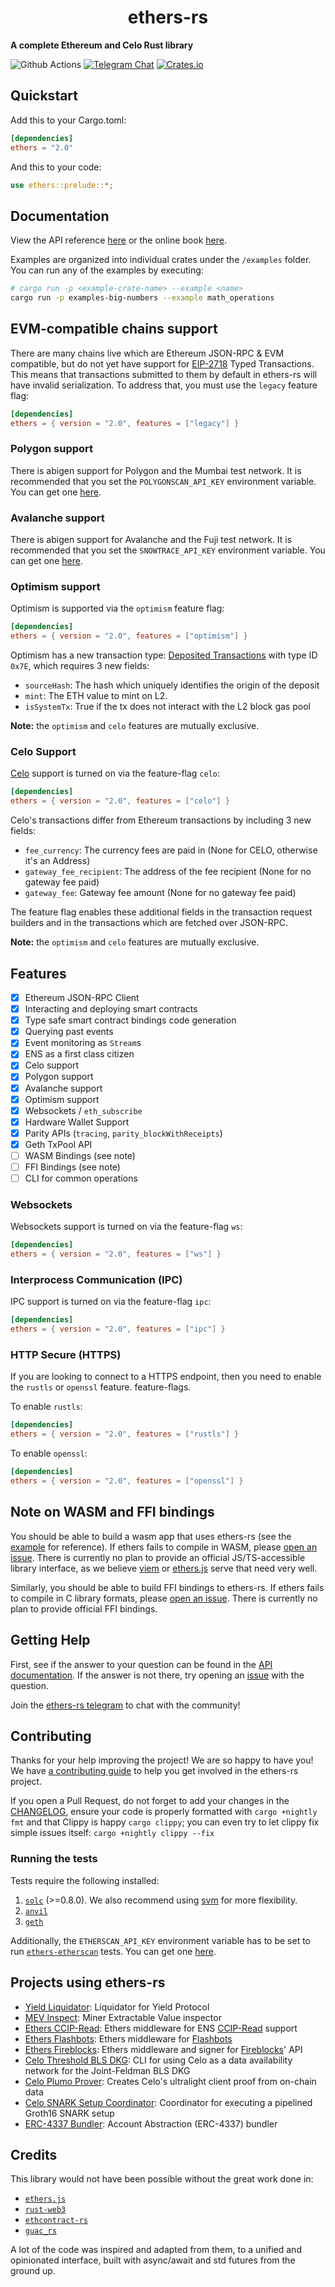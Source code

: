 # <h1 align="center"> ethers-rs </h1>

**A complete Ethereum and Celo Rust library**

![Github Actions](https://github.com/gakonst/ethers-rs/workflows/Tests/badge.svg)
[![Telegram Chat](https://img.shields.io/endpoint?color=neon&style=flat-square&url=https%3A%2F%2Ftg.sumanjay.workers.dev%2Fethers_rs)](https://t.me/ethers_rs)
[![Crates.io][crates-badge]][crates-url]

[crates-badge]: https://img.shields.io/crates/v/ethers.svg
[crates-url]: https://crates.io/crates/ethers

## Quickstart

Add this to your Cargo.toml:

```toml
[dependencies]
ethers = "2.0"
```

And this to your code:

```rust
use ethers::prelude::*;
```

## Documentation

View the API reference [here](https://docs.rs/ethers) or the online book [here](https://gakonst.com/ethers-rs).

Examples are organized into individual crates under the `/examples` folder.
You can run any of the examples by executing:

```bash
# cargo run -p <example-crate-name> --example <name>
cargo run -p examples-big-numbers --example math_operations
```

## EVM-compatible chains support

There are many chains live which are Ethereum JSON-RPC & EVM compatible, but do not yet have
support for [EIP-2718](https://eips.ethereum.org/EIPS/eip-2718) Typed Transactions. This means
that transactions submitted to them by default in ethers-rs will have invalid serialization. To
address that, you must use the `legacy` feature flag:

```toml
[dependencies]
ethers = { version = "2.0", features = ["legacy"] }
```

### Polygon support

There is abigen support for Polygon and the Mumbai test network. It is recommended that you set the `POLYGONSCAN_API_KEY` environment variable.
You can get one [here](https://polygonscan.io/apis).

### Avalanche support

There is abigen support for Avalanche and the Fuji test network. It is recommended that you set the `SNOWTRACE_API_KEY` environment variable.
You can get one [here](https://snowtrace.io/apis).

### Optimism support

Optimism is supported via the `optimism` feature flag:

```toml
[dependencies]
ethers = { version = "2.0", features = ["optimism"] }
```

Optimism has a new transaction type: [Deposited Transactions](https://github.com/ethereum-optimism/optimism/blob/develop/specs/deposits.md#the-deposited-transaction-type)
with type ID `0x7E`, which requires 3 new fields:

-   `sourceHash`: The hash which uniquely identifies the origin of the deposit
-   `mint`: The ETH value to mint on L2.
-   `isSystemTx`: True if the tx does not interact with the L2 block gas pool

**Note:** the `optimism` and `celo` features are mutually exclusive.

### Celo Support

[Celo](https://celo.org) support is turned on via the feature-flag `celo`:

```toml
[dependencies]
ethers = { version = "2.0", features = ["celo"] }
```

Celo's transactions differ from Ethereum transactions by including 3 new fields:

-   `fee_currency`: The currency fees are paid in (None for CELO, otherwise it's an Address)
-   `gateway_fee_recipient`: The address of the fee recipient (None for no gateway fee paid)
-   `gateway_fee`: Gateway fee amount (None for no gateway fee paid)

The feature flag enables these additional fields in the transaction request builders and
in the transactions which are fetched over JSON-RPC.

**Note:** the `optimism` and `celo` features are mutually exclusive.

## Features

-   [x] Ethereum JSON-RPC Client
-   [x] Interacting and deploying smart contracts
-   [x] Type safe smart contract bindings code generation
-   [x] Querying past events
-   [x] Event monitoring as `Stream`s
-   [x] ENS as a first class citizen
-   [x] Celo support
-   [x] Polygon support
-   [x] Avalanche support
-   [x] Optimism support
-   [x] Websockets / `eth_subscribe`
-   [x] Hardware Wallet Support
-   [x] Parity APIs (`tracing`, `parity_blockWithReceipts`)
-   [x] Geth TxPool API
-   [ ] WASM Bindings (see note)
-   [ ] FFI Bindings (see note)
-   [ ] CLI for common operations

### Websockets

Websockets support is turned on via the feature-flag `ws`:

```toml
[dependencies]
ethers = { version = "2.0", features = ["ws"] }
```

### Interprocess Communication (IPC)

IPC support is turned on via the feature-flag `ipc`:

```toml
[dependencies]
ethers = { version = "2.0", features = ["ipc"] }
```

### HTTP Secure (HTTPS)

If you are looking to connect to a HTTPS endpoint, then you need to enable the `rustls` or `openssl` feature.
feature-flags.

To enable `rustls`:

```toml
[dependencies]
ethers = { version = "2.0", features = ["rustls"] }
```

To enable `openssl`:

```toml
[dependencies]
ethers = { version = "2.0", features = ["openssl"] }
```

## Note on WASM and FFI bindings

You should be able to build a wasm app that uses ethers-rs (see the [example](./examples/wasm) for reference).
If ethers fails to compile in WASM, please [open an issue][issue].
There is currently no plan to provide an official JS/TS-accessible library
interface, as we believe [viem](https://viem.sh) or [ethers.js](https://docs.ethers.io/v6/)
serve that need very well.

Similarly, you should be able to build FFI bindings to ethers-rs. If ethers
fails to compile in C library formats, please [open an issue][issue].
There is currently no plan to provide official FFI bindings.

[issue]: https://github.com/gakonst/ethers-rs/issues/new/choose

## Getting Help

First, see if the answer to your question can be found in the [API documentation](https://docs.rs/ethers). If the answer
is not there, try opening an [issue](https://github.com/gakonst/ethers-rs/issues/new) with the question.

Join the [ethers-rs telegram](https://t.me/ethers_rs) to chat with the community!

## Contributing

Thanks for your help improving the project! We are so happy to have you! We have
[a contributing guide](./CONTRIBUTING.md) to help you get involved in the ethers-rs project.

If you open a Pull Request, do not forget to add your changes in the [CHANGELOG](./CHANGELOG.md), ensure your code is
properly formatted with `cargo +nightly fmt` and that Clippy is happy `cargo clippy`; you can even try to let clippy fix simple
issues itself: `cargo +nightly clippy --fix`

### Running the tests

Tests require the following installed:

1. [`solc`](https://docs.soliditylang.org/en/latest/installing-solidity.html) (>=0.8.0). We also recommend using [svm](https://github.com/roynalnaruto/svm-rs) for more flexibility.
2. [`anvil`](https://github.com/foundry-rs/foundry/tree/master/crates/anvil#readme)
3. [`geth`](https://github.com/ethereum/go-ethereum)

Additionally, the `ETHERSCAN_API_KEY` environment variable has to be set to run [`ethers-etherscan`](./ethers-etherscan) tests.
You can get one [here](https://etherscan.io/apis).

## Projects using ethers-rs

-   [Yield Liquidator](https://github.com/yieldprotocol/yield-liquidator/): Liquidator for Yield Protocol
-   [MEV Inspect](https://github.com/flashbots/mev-inspect-rs/): Miner Extractable Value inspector
-   [Ethers CCIP-Read](https://github.com/ensdomains/ethers-ccip-read): Ethers middleware for ENS [CCIP-Read](https://eips.ethereum.org/EIPS/eip-3668) support
-   [Ethers Flashbots](https://github.com/onbjerg/ethers-flashbots): Ethers middleware for [Flashbots](https://docs.flashbots.net)
-   [Ethers Fireblocks](https://github.com/gakonst/ethers-fireblocks): Ethers middleware and signer for [Fireblocks](https://fireblocks.io)' API
-   [Celo Threshold BLS DKG](https://github.com/celo-org/celo-threshold-bls-rs/): CLI for using Celo as a data availability network for the Joint-Feldman BLS DKG
-   [Celo Plumo Prover](https://github.com/celo-org/plumo-prover): Creates Celo's ultralight client proof from on-chain data
-   [Celo SNARK Setup Coordinator](https://github.com/celo-org/snark-setup-operator): Coordinator for executing a pipelined Groth16 SNARK setup
-   [ERC-4337 Bundler](https://github.com/Vid201/aa-bundler/): Account Abstraction (ERC-4337) bundler

## Credits

This library would not have been possible without the great work done in:

-   [`ethers.js`](https://github.com/ethers-io/ethers.js/)
-   [`rust-web3`](https://github.com/tomusdrw/rust-web3/)
-   [`ethcontract-rs`](https://github.com/gnosis/ethcontract-rs/)
-   [`guac_rs`](https://github.com/althea-net/guac_rs/)

A lot of the code was inspired and adapted from them, to a unified and opinionated interface,
built with async/await and std futures from the ground up.
